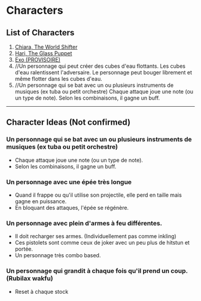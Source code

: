 # Characters

## List of Characters

1. [Chiara, The World Shifter](characters/chiara.md)
2. [Hari, The Glass Puppet](characters/hari.md)
3. [Exo (PROVISOIRE)](characters/exo.md)
4. []() //Un personnage qui peut créer des cubes d'eau flottants. Les cubes d'eau ralentissent l'adversaire. Le personnage peut bouger librement et même flotter dans les cubes d'eau.
5. []() //Un personnage qui se bat avec un ou plusieurs instruments de musiques (ex tuba ou petit orchestre) Chaque attaque joue une note (ou un type de note). Selon les combinaisons, il gagne un buff.

___

## Character Ideas (Not confirmed)

### Un personnage qui se bat avec un ou plusieurs instruments de musiques (ex tuba ou petit orchestre)
* Chaque attaque joue une note (ou un type de note). 
* Selon les combinaisons, il gagne un buff.

### Un personnage avec une épée très longue
* Quand il frappe ou qu'il utilise son projectile, elle perd en taille mais gagne en puissance.
* En bloquant des attaques, l'épée se régénère.

### Un personnage avec plein d'armes à feu différentes.
* Il doit recharger ses armes. (Individuellement pas comme inkling)
* Ces pistolets sont comme ceux de joker avec un peu plus de hitstun et portée. 
* Un personnage très combo based.

### Un personnage qui grandit à chaque fois qu'il prend un coup. (Rubilax wakfu)
* Reset à chaque stock